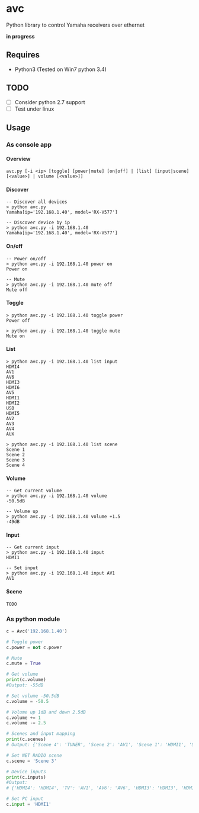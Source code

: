 # avc
Python library to control Yamaha receivers over ethernet

__in progress__

## Requires
* Python3 (Tested on Win7 python 3.4)

## TODO
- [ ] Consider python 2.7 support
- [ ] Test under linux

## Usage
### As console app
#### Overview
```
avc.py [-i <ip> [toggle] [power|mute] [on|off] | [list] [input|scene] [<value>] | volume [<value>]]
```

#### Discover
```
-- Discover all devices
> python avc.py 
Yamaha[ip='192.168.1.40', model='RX-V577']

-- Discover device by ip
> python avc.py -i 192.168.1.40 
Yamaha[ip='192.168.1.40', model='RX-V577']
```

#### On/off
```
-- Power on/off
> python avc.py -i 192.168.1.40 power on
Power on

-- Mute
> python avc.py -i 192.168.1.40 mute off
Mute off
```

#### Toggle
```
> python avc.py -i 192.168.1.40 toggle power
Power off

> python avc.py -i 192.168.1.40 toggle mute
Mute on
```

#### List
```
> python avc.py -i 192.168.1.40 list input
HDMI4
AV1
AV6
HDMI3
HDMI6
AV5
HDMI1
HDMI2
USB
HDMI5
AV2
AV3
AV4
AUX

> python avc.py -i 192.168.1.40 list scene
Scene 1
Scene 2
Scene 3
Scene 4
```

#### Volume
```
-- Get current volume
> python avc.py -i 192.168.1.40 volume
-50.5dB

-- Volume up
> python avc.py -i 192.168.1.40 volume +1.5
-49dB
```

#### Input
```
-- Get current input
> python avc.py -i 192.168.1.40 input
HDMI1

-- Set input
> python avc.py -i 192.168.1.40 input AV1
AV1
```

#### Scene
```
TODO
```

### As python module
```python
c = Avc('192.168.1.40')

# Toggle power
c.power = not c.power

# Mute
c.mute = True

# Get volume
print(c.volume)
#Output: -55dB

# Set volume -50.5dB
c.volume = -50.5

# Volume up 1dB and down 2.5dB
c.volume += 1
c.volume -= 2.5

# Scenes and input mapping
print(c.scenes)
# Output: {'Scene 4': 'TUNER', 'Scene 2': 'AV1', 'Scene 1': 'HDMI1', 'Scene 3': 'NET RADIO'}

# Set NET RADIO scene
c.scene = 'Scene 3'

# Device inputs
print(c.inputs)
#Output:
# {'HDMI4': 'HDMI4', 'TV': 'AV1', 'AV6': 'AV6', 'HDMI3': 'HDMI3', 'HDMI6': 'HDMI6', 'AV5': 'AV5', 'PC': 'HDMI1', 'HDMI2': 'HDMI2', 'USB': 'USB', 'HDMI5': 'HDMI5', 'AV2': 'AV2', 'AV3': 'AV3', 'AV4': 'AV4', 'AUX': 'AUX'}

# Set PC input
c.input = 'HDMI1'

```
